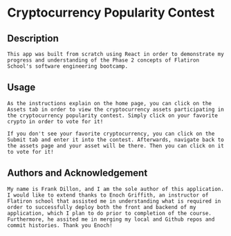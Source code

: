 # Cryptocurrency Popularity Contest

## Description
    This app was built from scratch using React in order to demonstrate my progress and understanding of the Phase 2 concepts of Flatiron School's software engineering bootcamp. 

## Usage
    As the instructions explain on the home page, you can click on the Assets tab in order to view the cryptocurrency assets participating in the cryptocurrency popularity contest. Simply click on your favorite crypto in order to vote for it! 

    If you don't see your favorite cryptocurrency, you can click on the Submit tab and enter it into the contest. Afterwards, navigate back to the assets page and your asset will be there. Then you can click on it to vote for it!

## Authors and Acknowledgement
    My name is Frank Dillon, and I am the sole author of this application. I would like to extend thanks to Enoch Griffith, an instructor of Flatiron school that assisted me in understanding what is required in order to successfully deploy both the front and backend of my application, which I plan to do prior to completion of the course. Furthermore, he assited me in merging my local and Github repos and commit histories. Thank you Enoch!
